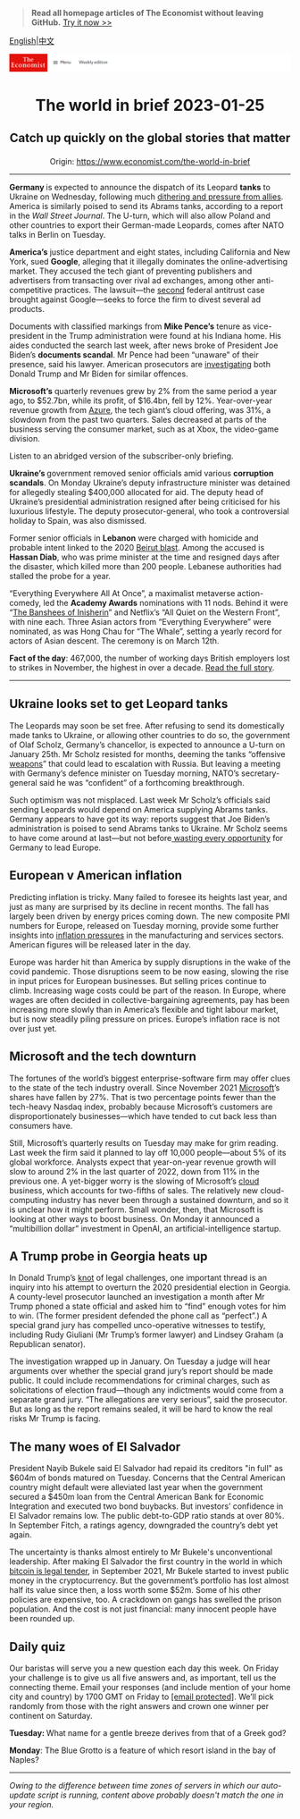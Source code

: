 > **Read all homepage articles of The Economist without leaving GitHub.** [Try it now >>](https://arielherself.github.io/te)

[English](https://github.com/arielherself/espresso/blob/main/README.md)|[中文](https://github-com.translate.goog/arielherself/espresso/blob/main/README.md?_x_tr_sl=en&_x_tr_tl=zh-CN&_x_tr_hl=zh-CN&_x_tr_pto=wapp)



![The Economist](menubar.png)

# <p align="center">The world in brief 2023-01-25</p>

## <p align="center">Catch up quickly on the global stories that matter</p>

<p align="center">Origin: <a href="https://www.economist.com/the-world-in-brief">https://www.economist.com/the-world-in-brief</a><hr>

<strong>Germany </strong>is expected to announce the dispatch of its Leopard <strong>tanks</strong> to Ukraine on Wednesday, following much [dithering and pressure from allies](https://www.economist.com/europe/2023/01/22/what-western-armour-gives-ukraine-in-the-next-round-of-the-war). America is similarly poised to send its Abrams tanks, according to a report in the <em>Wall Street Journal</em>. The U-turn, which will also allow Poland and other countries to export their German-made Leopards, comes after NATO talks in Berlin on Tuesday.

<strong>America’s</strong> justice department and eight states, including California and New York, sued <strong>Google</strong>, alleging that it illegally dominates the online-advertising market. They accused the tech giant of preventing publishers and advertisers from transacting over rival ad exchanges, among other anti-competitive practices. The lawsuit—the [second](https://www.economist.com/business/2020/10/21/american-trustbusters-take-on-google) federal antitrust case brought against Google—seeks to force the firm to divest several ad products.

Documents with classified markings from <strong>Mike Pence’s</strong> tenure as vice-president in the Trump administration were found at his Indiana home. His aides conducted the search last week, after news broke of President Joe Biden’s <strong>documents scandal</strong>. Mr Pence had been “unaware” of their presence, said his lawyer. American prosecutors are [investigating](https://www.economist.com/united-states/2023/01/13/the-presidential-mislaying-of-classified-documents-is-infectious) both Donald Trump and Mr Biden for similar offences.

<strong>Microsoft’s</strong> quarterly revenues grew by 2% from the same period a year ago, to $52.7bn, while its profit, of $16.4bn, fell by 12%. Year-over-year revenue growth from [Azure](https://www.economist.com/business/2022/08/29/the-cloud-computing-giants-are-vying-to-protect-fat-profits), the tech giant’s cloud offering, was 31%, a slowdown from the past two quarters. Sales decreased at parts of the business serving the consumer market, such as at Xbox, the video-game division.

Listen to an abridged version of the subscriber-only briefing.

<strong>Ukraine’s </strong>government removed senior officials amid various <strong>corruption scandals</strong>. On Monday Ukraine’s deputy infrastructure minister was detained for allegedly stealing $400,000 allocated for aid. The deputy head of Ukraine’s presidential administration resigned after being criticised for his luxurious lifestyle. The deputy prosecutor-general, who took a controversial holiday to Spain, was also dismissed. 

Former senior officials in <strong>Lebanon</strong> were charged with homicide and probable intent linked to the 2020 [Beirut blast](https://www.economist.com/middle-east-and-africa/2022/08/04/beirut-marks-an-awful-anniversary-with-more-disaster). Among the accused is <strong>Hassan Diab</strong>, who was prime minister at the time and resigned days after the disaster, which killed more than 200 people. Lebanese authorities had stalled the probe for a year.

“Everything Everywhere All At Once”, a maximalist metaverse action-comedy, led the <strong>Academy Awards</strong> nominations with 11 nods. Behind it were “[The Banshees of Inisherin](https://www.economist.com/culture/2022/11/23/the-best-films-of-2022)” and Netflix’s “All Quiet on the Western Front”, with nine each. Three Asian actors from “Everything Everywhere” were nominated, as was Hong Chau for “The Whale”, setting a yearly record for actors of Asian descent. The ceremony is on March 12th.

<strong>Fact of the day</strong>: 467,000, the number of working days British employers lost to strikes in November, the highest in over a decade. [Read the full story](https://www.economist.com/britain/2023/01/19/britains-trade-unions-lose-faith-in-the-pay-review-bodies).

----------

## Ukraine looks set to get Leopard tanks

The Leopards may soon be set free. After refusing to send its domestically made tanks to Ukraine, or allowing other countries to do so, the government of Olaf Scholz, Germany’s chancellor, is expected to announce a U-turn on January 25th. Mr Scholz resisted for months, deeming the tanks “offensive[ weapons](https://www.economist.com/europe/2023/01/21/apart-from-leopard-tanks-ukraine-is-getting-lots-of-weapons)” that could lead to escalation with Russia. But leaving a meeting with Germany’s defence minister on Tuesday morning, NATO’s secretary-general said he was “confident” of a forthcoming breakthrough.

Such optimism was not misplaced. Last week Mr Scholz’s officials said sending Leopards would depend on America supplying Abrams tanks. Germany appears to have got its way: reports suggest that Joe Biden’s administration is poised to send Abrams tanks to Ukraine. Mr Scholz seems to have come around at last—but not before[ wasting every opportunity](https://www.economist.com/europe/2022/04/23/why-olaf-scholz-hesitates-to-send-ukraine-heavy-weapons) for Germany to lead Europe.

## European v American inflation

Predicting inflation is tricky. Many failed to foresee its heights last year, and just as many are surprised by its decline in recent months. The fall has largely been driven by energy prices coming down. The new composite PMI numbers for Europe, released on Tuesday morning, provide some further insights into [inflation pressures](https://www.economist.com/finance-and-economics/2023/01/19/could-europe-end-up-with-a-worse-inflation-problem-than-america) in the manufacturing and services sectors. American figures will be released later in the day.

Europe was harder hit than America by supply disruptions in the wake of the covid pandemic. Those disruptions seem to be now easing, slowing the rise in input prices for European businesses. But selling prices continue to climb. Increasing wage costs could be part of the reason. In Europe, where wages are often decided in collective-bargaining agreements, pay has been increasing more slowly than in America’s flexible and tight labour market, but is now steadily piling pressure on prices. Europe’s inflation race is not over just yet.

## Microsoft and the tech downturn

The fortunes of the world’s biggest enterprise-software firm may offer clues to the state of the tech industry overall. Since November 2021 [Microsoft](https://www.economist.com/leaders/2022/12/01/trustbusters-should-let-microsoft-buy-activision-blizzard)’s shares have fallen by 27%. That is two percentage points fewer than the tech-heavy Nasdaq index, probably because Microsoft’s customers are disproportionately businesses⁠—which have tended to cut back less than consumers have. 

Still, Microsoft’s quarterly results on Tuesday may make for grim reading. Last week the firm said it planned to lay off 10,000 people—about 5% of its global workforce. Analysts expect that year-on-year revenue growth will slow to around 2% in the last quarter of 2022, down from 11% in the previous one. A yet-bigger worry is the slowing of Microsoft’s [cloud](https://www.economist.com/business/2022/08/29/the-cloud-computing-giants-are-vying-to-protect-fat-profits) business, which accounts for two-fifths of sales. The relatively new cloud-computing industry has never been through a sustained downturn, and so it is unclear how it might perform. Small wonder, then, that Microsoft is looking at other ways to boost business. On Monday it announced a “multibillion dollar” investment in OpenAI, an artificial-intelligence startup. 

## A Trump probe in Georgia heats up

In Donald Trump’s [knot](https://www.economist.com/the-economist-explains/2022/10/05/how-much-legal-jeopardy-is-donald-trump-in) of legal challenges, one important thread is an inquiry into his attempt to overturn the 2020 presidential election in Georgia. A county-level prosecutor launched an investigation a month after Mr Trump phoned a state official and asked him to “find” enough votes for him to win. (The former president defended the phone call as “perfect”.) A special grand jury has compelled unco-operative witnesses to testify, including Rudy Giuliani (Mr Trump’s former lawyer) and Lindsey Graham (a Republican senator).

The investigation wrapped up in January. On Tuesday a judge will hear arguments over whether the special grand jury’s report should be made public. It could include recommendations for criminal charges, such as solicitations of election fraud—though any indictments would come from a separate grand jury. “The allegations are very serious”, said the prosecutor. But as long as the report remains sealed, it will be hard to know the real risks Mr Trump is facing.

## The many woes of El Salvador

President Nayib Bukele said El Salvador had repaid its creditors &quot;in full&quot; as $604m of bonds matured on Tuesday. Concerns that the Central American country might default were alleviated last year when the government secured a $450m loan from the Central American Bank for Economic Integration and executed two bond buybacks. But investors’ confidence in El Salvador remains low. The public debt-to-GDP ratio stands at over 80%. In September Fitch, a ratings agency, downgraded the country’s debt yet again.

The uncertainty is thanks almost entirely to Mr Bukele&#x27;s unconventional leadership. After making El Salvador the first country in the world in which [bitcoin is legal tender](https://www.economist.com/the-americas/2022/11/17/el-salvadors-bitcoin-experiment-is-not-paying-off), in September 2021, Mr Bukele started to invest public money in the cryptocurrency. But the government’s portfolio has lost almost half its value since then, a loss worth some $52m. Some of his other policies are expensive, too. A crackdown on gangs has swelled the prison population. And the cost is not just financial: many innocent people have been rounded up.

## Daily quiz

Our baristas will serve you a new question each day this week. On Friday your challenge is to give us all five answers and, as important, tell us the connecting theme. Email your responses (and include mention of your home city and country) by 1700 GMT on Friday to [<span class="__cf_email__" data-cfemail="3c6d495546794f4c4e594f4f537c595f53525351554f48125f5351">[email&#160;protected]</span>](https://mail.google.com/mail/?view=cm&amp;fs=1&amp;tf=1&amp;to=QuizEspresso@economist.com). We’ll pick randomly from those with the right answers and crown one winner per continent on Saturday.

<strong>Tuesday: </strong>What name for a gentle breeze derives from that of a Greek god?

<strong>Monday</strong>: The Blue Grotto is a feature of which resort island in the bay of Naples?

----------

*Owing to the difference between time zones of servers in which our auto-update script is running, content above probably doesn't match the one in your region.*
